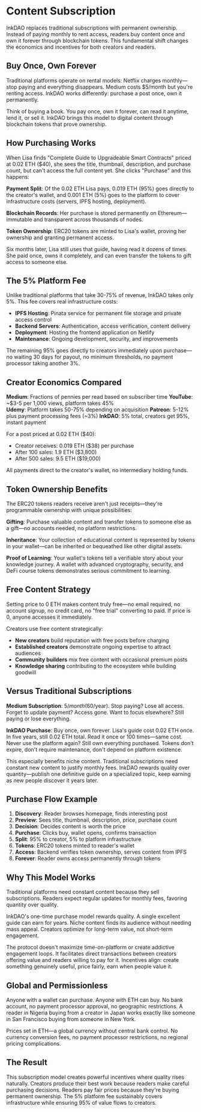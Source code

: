 # Content Subscription

InkDAO replaces traditional subscriptions with permanent ownership. Instead of paying monthly to rent access, readers buy content once and own it forever through blockchain tokens. This fundamental shift changes the economics and incentives for both creators and readers.

## Buy Once, Own Forever

Traditional platforms operate on rental models: Netflix charges monthly—stop paying and everything disappears. Medium costs $5/month but you're renting access. InkDAO works differently: purchase a post once, own it permanently.

Think of buying a book. You pay once, own it forever, can read it anytime, lend it, or sell it. InkDAO brings this model to digital content through blockchain tokens that prove ownership.

## How Purchasing Works

When Lisa finds "Complete Guide to Upgradeable Smart Contracts" priced at 0.02 ETH ($40), she sees the title, thumbnail, description, and purchase count, but can't access the full content yet. She clicks "Purchase" and this happens:

**Payment Split**: Of the 0.02 ETH Lisa pays, 0.019 ETH (95%) goes directly to the creator's wallet, and 0.001 ETH (5%) goes to the platform to cover infrastructure costs (servers, IPFS hosting, deployment).

**Blockchain Records**: Her purchase is stored permanently on Ethereum—immutable and transparent across thousands of nodes.

**Token Ownership**: ERC20 tokens are minted to Lisa's wallet, proving her ownership and granting permanent access.

Six months later, Lisa still uses that guide, having read it dozens of times. She paid once, owns it completely, and can even transfer the tokens to gift access to someone else.

## The 5% Platform Fee

Unlike traditional platforms that take 30-75% of revenue, InkDAO takes only 5%. This fee covers real infrastructure costs:

- **IPFS Hosting**: Pinata service for permanent file storage and private access control
- **Backend Servers**: Authentication, access verification, content delivery
- **Deployment**: Hosting the frontend application on Netlify
- **Maintenance**: Ongoing development, security, and improvements

The remaining 95% goes directly to creators immediately upon purchase—no waiting 30 days for payout, no minimum thresholds, no payment processor taking another 3%.

## Creator Economics Compared

**Medium**: Fractions of pennies per read based on subscriber time
**YouTube**: ~$3-5 per 1,000 views, platform takes 45%  
**Udemy**: Platform takes 50-75% depending on acquisition
**Patreon**: 5-12% plus payment processing fees (~3%)
**InkDAO**: 5% total, creators get 95%, instant payment

For a post priced at 0.02 ETH ($40):
- Creator receives: 0.019 ETH ($38) per purchase
- After 100 sales: 1.9 ETH ($3,800)
- After 500 sales: 9.5 ETH ($19,000)

All payments direct to the creator's wallet, no intermediary holding funds.

## Token Ownership Benefits

The ERC20 tokens readers receive aren't just receipts—they're programmable ownership with unique possibilities:

**Gifting**: Purchase valuable content and transfer tokens to someone else as a gift—no accounts needed, no platform restrictions.

**Inheritance**: Your collection of educational content is represented by tokens in your wallet—can be inherited or bequeathed like other digital assets.

**Proof of Learning**: Your wallet's tokens tell a verifiable story about your knowledge journey. A wallet with advanced cryptography, security, and DeFi course tokens demonstrates serious commitment to learning.

## Free Content Strategy

Setting price to 0 ETH makes content truly free—no email required, no account signup, no credit card, no "free trial" converting to paid. If price is 0, anyone accesses it immediately.

Creators use free content strategically:

- **New creators** build reputation with free posts before charging
- **Established creators** demonstrate ongoing expertise to attract audiences
- **Community builders** mix free content with occasional premium posts
- **Knowledge sharing** contributing to the ecosystem while building goodwill

## Versus Traditional Subscriptions

**Medium Subscription**: $5/month ($60/year). Stop paying? Lose all access. Forget to update payment? Access gone. Want to focus elsewhere? Still paying or lose everything.

**InkDAO Purchase**: Buy once, own forever. Lisa's guide cost 0.02 ETH once. In five years, still 0.02 ETH total. Read it once or 100 times—same cost. Never use the platform again? Still own everything purchased. Tokens don't expire, don't require maintenance, don't depend on platform existence.

This especially benefits niche content. Traditional subscriptions need constant new content to justify monthly fees. InkDAO rewards quality over quantity—publish one definitive guide on a specialized topic, keep earning as new people discover it years later.

## Purchase Flow Example

1. **Discovery**: Reader browses homepage, finds interesting post
2. **Preview**: Sees title, thumbnail, description, price, purchase count
3. **Decision**: Decides content is worth the price
4. **Purchase**: Clicks buy, wallet opens, confirms transaction
5. **Split**: 95% to creator, 5% to platform infrastructure
6. **Tokens**: ERC20 tokens minted to reader's wallet
7. **Access**: Backend verifies token ownership, serves content from IPFS
8. **Forever**: Reader owns access permanently through tokens

## Why This Model Works

Traditional platforms need constant content because they sell subscriptions. Readers expect regular updates for monthly fees, favoring quantity over quality.

InkDAO's one-time purchase model rewards quality. A single excellent guide can earn for years. Niche content finds its audience without needing mass appeal. Creators optimize for long-term value, not short-term engagement.

The protocol doesn't maximize time-on-platform or create addictive engagement loops. It facilitates direct transactions between creators offering value and readers willing to pay for it. Incentives align: create something genuinely useful, price fairly, earn when people value it.

## Global and Permissionless

Anyone with a wallet can purchase. Anyone with ETH can buy. No bank account, no payment processor approval, no geographic restrictions. A reader in Nigeria buying from a creator in Japan works exactly like someone in San Francisco buying from someone in New York.

Prices set in ETH—a global currency without central bank control. No currency conversion fees, no payment processor restrictions, no regional pricing complications.

## The Result

This subscription model creates powerful incentives where quality rises naturally. Creators produce their best work because readers make careful purchasing decisions. Readers pay fair prices because they're buying permanent ownership. The 5% platform fee sustainably covers infrastructure while ensuring 95% of value flows to creators.
